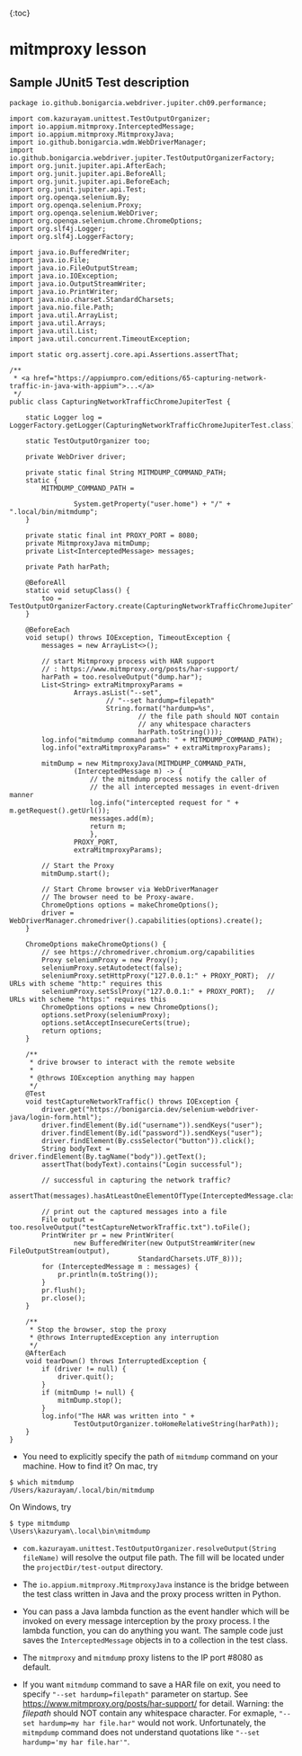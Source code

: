 {:toc}

# mitmproxy lesson

## Sample JUnit5 Test description

    package io.github.bonigarcia.webdriver.jupiter.ch09.performance;

    import com.kazurayam.unittest.TestOutputOrganizer;
    import io.appium.mitmproxy.InterceptedMessage;
    import io.appium.mitmproxy.MitmproxyJava;
    import io.github.bonigarcia.wdm.WebDriverManager;
    import io.github.bonigarcia.webdriver.jupiter.TestOutputOrganizerFactory;
    import org.junit.jupiter.api.AfterEach;
    import org.junit.jupiter.api.BeforeAll;
    import org.junit.jupiter.api.BeforeEach;
    import org.junit.jupiter.api.Test;
    import org.openqa.selenium.By;
    import org.openqa.selenium.Proxy;
    import org.openqa.selenium.WebDriver;
    import org.openqa.selenium.chrome.ChromeOptions;
    import org.slf4j.Logger;
    import org.slf4j.LoggerFactory;

    import java.io.BufferedWriter;
    import java.io.File;
    import java.io.FileOutputStream;
    import java.io.IOException;
    import java.io.OutputStreamWriter;
    import java.io.PrintWriter;
    import java.nio.charset.StandardCharsets;
    import java.nio.file.Path;
    import java.util.ArrayList;
    import java.util.Arrays;
    import java.util.List;
    import java.util.concurrent.TimeoutException;

    import static org.assertj.core.api.Assertions.assertThat;

    /**
     * <a href="https://appiumpro.com/editions/65-capturing-network-traffic-in-java-with-appium">...</a>
     */
    public class CapturingNetworkTrafficChromeJupiterTest {

        static Logger log = LoggerFactory.getLogger(CapturingNetworkTrafficChromeJupiterTest.class);

        static TestOutputOrganizer too;

        private WebDriver driver;

        private static final String MITMDUMP_COMMAND_PATH;
        static {
            MITMDUMP_COMMAND_PATH =
                    
                    System.getProperty("user.home") + "/" + ".local/bin/mitmdump";
        }

        private static final int PROXY_PORT = 8080;
        private MitmproxyJava mitmDump;
        private List<InterceptedMessage> messages;

        private Path harPath;

        @BeforeAll
        static void setupClass() {
            too = TestOutputOrganizerFactory.create(CapturingNetworkTrafficChromeJupiterTest.class);
        }

        @BeforeEach
        void setup() throws IOException, TimeoutException {
            messages = new ArrayList<>();

            // start Mitmproxy process with HAR support
            // : https://www.mitmproxy.org/posts/har-support/
            harPath = too.resolveOutput("dump.har");  
            List<String> extraMitmproxyParams =
                    Arrays.asList("--set",
                            // "--set hardump=filepath"
                            String.format("hardump=%s",
                                    // the file path should NOT contain
                                    // any whitespace characters
                                    harPath.toString()));
            log.info("mitmdump command path: " + MITMDUMP_COMMAND_PATH);
            log.info("extraMitmproxyParams=" + extraMitmproxyParams);

            mitmDump = new MitmproxyJava(MITMDUMP_COMMAND_PATH,    
                    (InterceptedMessage m) -> {    
                        // the mitmdump process notify the caller of
                        // the all intercepted messages in event-driven manner
                        log.info("intercepted request for " + m.getRequest().getUrl());
                        messages.add(m);
                        return m;
                        },
                    PROXY_PORT,   
                    extraMitmproxyParams);  

            // Start the Proxy
            mitmDump.start();

            // Start Chrome browser via WebDriverManager
            // The browser need to be Proxy-aware.
            ChromeOptions options = makeChromeOptions();
            driver = WebDriverManager.chromedriver().capabilities(options).create();
        }

        ChromeOptions makeChromeOptions() {
            // see https://chromedriver.chromium.org/capabilities
            Proxy seleniumProxy = new Proxy();
            seleniumProxy.setAutodetect(false);
            seleniumProxy.setHttpProxy("127.0.0.1:" + PROXY_PORT);  // URLs with scheme "http:" requires this
            seleniumProxy.setSslProxy("127.0.0.1:" + PROXY_PORT);   // URLs with scheme "https:" requires this
            ChromeOptions options = new ChromeOptions();
            options.setProxy(seleniumProxy);
            options.setAcceptInsecureCerts(true);
            return options;
        }

        /**
         * drive browser to interact with the remote website
         *
         * @throws IOException anything may happen
         */
        @Test
        void testCaptureNetworkTraffic() throws IOException {
            driver.get("https://bonigarcia.dev/selenium-webdriver-java/login-form.html");
            driver.findElement(By.id("username")).sendKeys("user");
            driver.findElement(By.id("password")).sendKeys("user");
            driver.findElement(By.cssSelector("button")).click();
            String bodyText = driver.findElement(By.tagName("body")).getText();
            assertThat(bodyText).contains("Login successful");

            // successful in capturing the network traffic?
            assertThat(messages).hasAtLeastOneElementOfType(InterceptedMessage.class);

            // print out the captured messages into a file
            File output = too.resolveOutput("testCaptureNetworkTraffic.txt").toFile();
            PrintWriter pr = new PrintWriter(
                    new BufferedWriter(new OutputStreamWriter(new FileOutputStream(output),
                                    StandardCharsets.UTF_8)));
            for (InterceptedMessage m : messages) {
                pr.println(m.toString());
            }
            pr.flush();
            pr.close();
        }

        /**
         * Stop the browser, stop the proxy
         * @throws InterruptedException any interruption
         */
        @AfterEach
        void tearDown() throws InterruptedException {
            if (driver != null) {
                driver.quit();
            }
            if (mitmDump != null) {
                mitmDump.stop();
            }
            log.info("The HAR was written into " +
                    TestOutputOrganizer.toHomeRelativeString(harPath));
        }
    }

-   You need to explicitly specify the path of `mitmdump` command on your machine. How to find it? On mac, try

<!-- -->

    $ which mitmdump
    /Users/kazurayam/.local/bin/mitmdump

On Windows, try

    $ type mitmdump
    \Users\kazuryam\.local\bin\mitmdump

-   `com.kazurayam.unittest.TestOutputOrganizer.resolveOutput(String fileName)` will resolve the output file path. The fill will be located under the `projectDir/test-output` directory.

-   The `io.appium.mitmproxy.MitmproxyJava` instance is the bridge between the test class written in Java and the proxy process written in Python.

-   You can pass a Java lambda function as the event handler which will be invoked on every message interception by the proxy process. I the lambda function, you can do anything you want. The sample code just saves the `InterceptedMessage` objects in to a collection in the test class.

-   The `mitmproxy` and `mitmdump` proxy listens to the IP port #8080 as default.

-   If you want `mitmdump` command to save a HAR file on exit, you need to specify `"--set hardump=filepath"` parameter on startup. See <https://www.mitmproxy.org/posts/har-support/> for detail. Warning: the *filepath* should NOT contain any whitespace character. For exmaple, `"--set hardump=my har file.har"` would not work. Unfortunately, the `mitmpdump` command does not understand quotations like `"--set hardump='my har file.har'"`.
